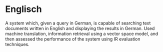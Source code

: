 # Englisch
A system which, given a query in German, is capable of searching text documents written in English and displaying the results in German.
Used machine translation, information retrieval using a vector space model, and then assessed the performance of the system using IR evaluation techniques.
